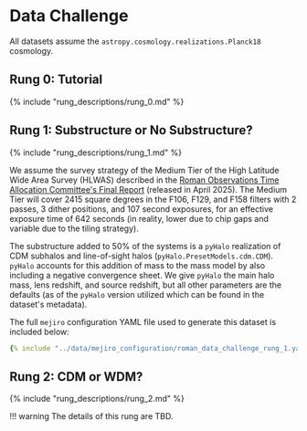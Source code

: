 # Data Challenge

All datasets assume the `astropy.cosmology.realizations.Planck18` cosmology.

## Rung 0: Tutorial

{% include "rung_descriptions/rung_0.md" %}

## Rung 1: Substructure or No Substructure?

{% include "rung_descriptions/rung_1.md" %}

We assume the survey strategy of the Medium Tier of the High Latitude Wide Area Survey (HLWAS) described in the [Roman Observations Time Allocation Committee's Final Report](https://doi.org/10.48550/arXiv.2505.10574) (released in April 2025). The Medium Tier will cover 2415 square degrees in the F106, F129, and F158 filters with 2 passes, 3 dither positions, and 107 second exposures, for an effective exposure time of 642 seconds (in reality, lower due to chip gaps and variable due to the tiling strategy).

The substructure added to 50% of the systems is a `pyHalo` realization of CDM subhalos and line-of-sight halos (`pyHalo.PresetModels.cdm.CDM`). `pyHalo` accounts for this addition of mass to the mass model by also including a negative convergence sheet. We give `pyHalo` the main halo mass, lens redshift, and source redshift, but all other parameters are the defaults (as of the `pyHalo` version utilized which can be found in the dataset's metadata).

The full `mejiro` configuration YAML file used to generate this dataset is included below:

```yaml
{% include "../data/mejiro_configuration/roman_data_challenge_rung_1.yaml" %}
```

## Rung 2: CDM or WDM?

{% include "rung_descriptions/rung_2.md" %}


!!! warning
    The details of this rung are TBD.